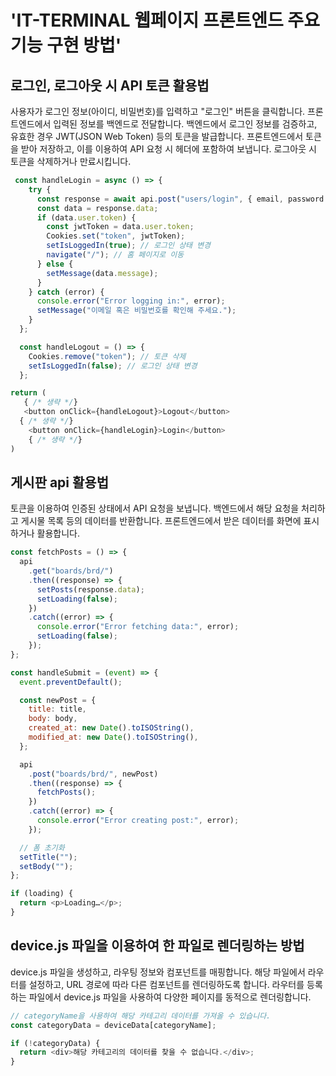 # 'IT-TERMINAL 웹페이지 프론트엔드 주요 기능 구현 방법'

## 로그인, 로그아웃 시 API 토큰 활용법

사용자가 로그인 정보(아이디, 비밀번호)를 입력하고 "로그인" 버튼을 클릭합니다.
프론트엔드에서 입력된 정보를 백엔드로 전달합니다.
백엔드에서 로그인 정보를 검증하고, 유효한 경우 JWT(JSON Web Token) 등의 토큰을 발급합니다.
프론트엔드에서 토큰을 받아 저장하고, 이를 이용하여 API 요청 시 헤더에 포함하여 보냅니다.
로그아웃 시 토큰을 삭제하거나 만료시킵니다.

```js
 const handleLogin = async () => {
    try {
      const response = await api.post("users/login", { email, password });
      const data = response.data;
      if (data.user.token) {
        const jwtToken = data.user.token;
        Cookies.set("token", jwtToken);
        setIsLoggedIn(true); // 로그인 상태 변경
        navigate("/"); // 홈 페이지로 이동
      } else {
        setMessage(data.message);
      }
    } catch (error) {
      console.error("Error logging in:", error);
      setMessage("이메일 혹은 비밀번호를 확인해 주세요.");
    }
  };

  const handleLogout = () => {
    Cookies.remove("token"); // 토큰 삭제
    setIsLoggedIn(false); // 로그인 상태 변경
  };

return (
   { /* 생략 */}
   <button onClick={handleLogout}>Logout</button>
  { /* 생략 */}
    <button onClick={handleLogin}>Login</button>
    { /* 생략 */}
)
```

## 게시판 api 활용법

토큰을 이용하여 인증된 상태에서 API 요청을 보냅니다.
백엔드에서 해당 요청을 처리하고 게시물 목록 등의 데이터를 반환합니다.
프론트엔드에서 받은 데이터를 화면에 표시하거나 활용합니다.

```js
const fetchPosts = () => {
  api
    .get("boards/brd/")
    .then((response) => {
      setPosts(response.data);
      setLoading(false);
    })
    .catch((error) => {
      console.error("Error fetching data:", error);
      setLoading(false);
    });
};

const handleSubmit = (event) => {
  event.preventDefault();

  const newPost = {
    title: title,
    body: body,
    created_at: new Date().toISOString(),
    modified_at: new Date().toISOString(),
  };

  api
    .post("boards/brd/", newPost)
    .then((response) => {
      fetchPosts();
    })
    .catch((error) => {
      console.error("Error creating post:", error);
    });

  // 폼 초기화
  setTitle("");
  setBody("");
};

if (loading) {
  return <p>Loading…</p>;
}
```

## device.js 파일을 이용하여 한 파일로 렌더링하는 방법

device.js 파일을 생성하고, 라우팅 정보와 컴포넌트를 매핑합니다.
해당 파일에서 라우터를 설정하고, URL 경로에 따라 다른 컴포넌트를 렌더링하도록 합니다.
라우터를 등록하는 파일에서 device.js 파일을 사용하여 다양한 페이지를 동적으로 렌더링합니다.

```js
// categoryName을 사용하여 해당 카테고리 데이터를 가져올 수 있습니다.
const categoryData = deviceData[categoryName];

if (!categoryData) {
  return <div>해당 카테고리의 데이터를 찾을 수 없습니다.</div>;
}
```
